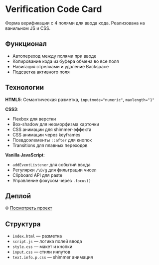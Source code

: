 # Verification Code Card

Форма верификации с 4 полями для ввода кода. Реализована на ванильном JS и CSS.

## Функционал

- Автопереход между полями при вводе
- Копирование кода из буфера обмена во все поля
- Навигация стрелками и удаление Backspace
- Подсветка активного поля

## Технологии

**HTML5**: Семантическая разметка, `inputmode="numeric"`, `maxlength="1"`

**CSS3**: 
- Flexbox для верстки
- Box-shadow для неоморфизма карточки
- CSS анимации для shimmer-эффекта
- CSS анимации через keyframes
- Псевдоэлементы `::after` для кнопок
- Transitions для плавных переходов

**Vanilla JavaScript**:
- `addEventListener` для событий ввода
- Регулярки `/\D/g` для фильтрации чисел
- Clipboard API для paste
- Управление фокусом через `.focus()`

## Деплой

🌐 [Посмотреть проект](https://what-verification-demo.netlify.app)

## Структура

- `index.html` — разметка
- `script.js` — логика полей ввода
- `style.css` — макет и кнопки
- `input.css` — стили инпутов
- `text.info.p.css` — shimmer анимация

